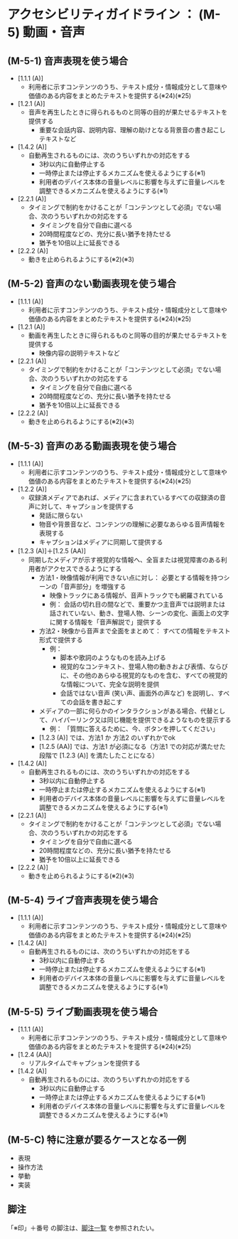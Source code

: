 # アクセシビリティガイドライン ： (M-5) 動画・音声


## (M-5-1) 音声表現を使う場合

* [1.1.1 (A)]
  * 利用者に示すコンテンツのうち、テキスト成分・情報成分として意味や価値のある内容をまとめたテキストを提供する(※24)(※25)
* [1.2.1 (A)]
  * 音声を再生したときに得られるものと同等の目的が果たせるテキストを提供する
    * 重要な会話内容、説明内容、理解の助けとなる背景音の書き起こしテキストなど
* [1.4.2 (A)]
  * 自動再生されるものには、次のうちいずれかの対応をする
    * 3秒以内に自動停止する
    * 一時停止または停止するメカニズムを使えるようにする(※1)
    * 利用者のデバイス本体の音量レベルに影響を与えずに音量レベルを調整できるメカニズムを使えるようにする(※1)
* [2.2.1 (A)]
  * タイミングで制約をかけることが「コンテンツとして必須」でない場合、次のうちいずれかの対応をする
    * タイミングを自分で自由に選べる
    * 20時間程度などの、充分に長い猶予を持たせる
    * 猶予を10倍以上に延長できる
* [2.2.2 (A)]
  * 動きを止められるようにする(※2)(※3)


## (M-5-2) 音声のない動画表現を使う場合

* [1.1.1 (A)]
  * 利用者に示すコンテンツのうち、テキスト成分・情報成分として意味や価値のある内容をまとめたテキストを提供する(※24)(※25)
* [1.2.1 (A)]
  * 動画を再生したときに得られるものと同等の目的が果たせるテキストを提供する
    * 映像内容の説明テキストなど
* [2.2.1 (A)]
  * タイミングで制約をかけることが「コンテンツとして必須」でない場合、次のうちいずれかの対応をする
    * タイミングを自分で自由に選べる
    * 20時間程度などの、充分に長い猶予を持たせる
    * 猶予を10倍以上に延長できる
* [2.2.2 (A)]
  * 動きを止められるようにする(※2)(※3)


## (M-5-3) 音声のある動画表現を使う場合

* [1.1.1 (A)]
  * 利用者に示すコンテンツのうち、テキスト成分・情報成分として意味や価値のある内容をまとめたテキストを提供する(※24)(※25)
* [1.2.2 (A)]
  * 収録済メディアであれば、メディアに含まれているすべての収録済の音声に対して、キャプションを提供する
    * 発話に限らない
    * 物音や背景音など、コンテンツの理解に必要なあらゆる音声情報を表現する
    * キャプションはメディアに同期して提供する
* [1.2.3 (A)]＋[1.2.5 (AA)]
  * 同期したメディアが示す視覚的な情報へ、全盲または視覚障害のある利用者がアクセスできるようにする
    * 方法1・映像情報が利用できない点に対し： 必要とする情報を持つシーンの「音声部分」を増強する
      * 映像トラックにある情報が、音声トラックでも網羅されている
      * 例： 会話の切れ目の間などで、重要かつ主音声では説明または話されていない、動き、登場人物、シーンの変化、画面上の文字に関する情報を「音声解説で」提供する
    * 方法2・映像から音声まで全面をまとめて： すべての情報をテキスト形式で提供する
      * 例：
        * 脚本や歌詞のようなものを読み上げる
        * 視覚的なコンテキスト、登場人物の動きおよび表情、ならびに、その他のあらゆる視覚的なものを含む、すべての視覚的な情報について、完全な説明を提供
        * 会話ではない音声 (笑い声、画面外の声など) を説明し、すべての会話を書き起こす
    * メディアの一部に何らかのインタラクションがある場合、代替として、ハイパーリンク又は同じ機能を提供できるようなものを提示する
      * 例： 「質問に答えるために、今、ボタンを押してください」
    * [1.2.3 (A)] では、方法1 か 方法2 のいずれかでok
    * [1.2.5 (AA)] では、方法1 が必須になる（方法1 での対応が満たせた段階で [1.2.3 (A)] を満たしたことになる）
* [1.4.2 (A)]
  * 自動再生されるものには、次のうちいずれかの対応をする
    * 3秒以内に自動停止する
    * 一時停止または停止するメカニズムを使えるようにする(※1)
    * 利用者のデバイス本体の音量レベルに影響を与えずに音量レベルを調整できるメカニズムを使えるようにする(※1)
* [2.2.1 (A)]
  * タイミングで制約をかけることが「コンテンツとして必須」でない場合、次のうちいずれかの対応をする
    * タイミングを自分で自由に選べる
    * 20時間程度などの、充分に長い猶予を持たせる
    * 猶予を10倍以上に延長できる
* [2.2.2 (A)]
  * 動きを止められるようにする(※2)(※3)


## (M-5-4) ライブ音声表現を使う場合

* [1.1.1 (A)]
  * 利用者に示すコンテンツのうち、テキスト成分・情報成分として意味や価値のある内容をまとめたテキストを提供する(※24)(※25)
* [1.4.2 (A)]
  * 自動再生されるものには、次のうちいずれかの対応をする
    * 3秒以内に自動停止する
    * 一時停止または停止するメカニズムを使えるようにする(※1)
    * 利用者のデバイス本体の音量レベルに影響を与えずに音量レベルを調整できるメカニズムを使えるようにする(※1)


## (M-5-5) ライブ動画表現を使う場合

* [1.1.1 (A)]
  * 利用者に示すコンテンツのうち、テキスト成分・情報成分として意味や価値のある内容をまとめたテキストを提供する(※24)(※25)
* [1.2.4 (AA)]
  * リアルタイムでキャプションを提供する
* [1.4.2 (A)]
  * 自動再生されるものには、次のうちいずれかの対応をする
    * 3秒以内に自動停止する
    * 一時停止または停止するメカニズムを使えるようにする(※1)
    * 利用者のデバイス本体の音量レベルに影響を与えずに音量レベルを調整できるメカニズムを使えるようにする(※1)


## (M-5-C) 特に注意が要るケースとなる一例

* 表現
* 操作方法
* 挙動
* 実装



## 脚注

「※印」＋番号 の脚注は、[脚注一覧](99_footnote.md) を参照されたい。


